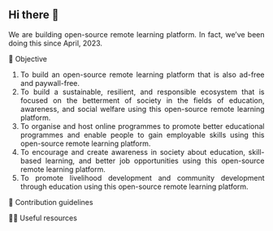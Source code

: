 ## Hi there 👋
<div style="text-align: justify">

We are building open-source remote learning platform. In fact, we’ve been doing this since April, 2023. 

</div>

🎯 Objective

1. <div style="text-align: justify"> To build an open-source remote learning platform that is also ad-free and paywall-free. </div>
2. <div style="text-align: justify"> To build a sustainable, resilient, and responsible ecosystem that is focused on the betterment of society in the fields of education, awareness, and social welfare using this open-source remote learning platform. </div>
3. <div style="text-align: justify"> To organise and host online programmes to promote better educational programmes and enable people to gain employable skills using this open-source remote learning platform. </div>
4. <div style="text-align: justify"> To encourage and create awareness in society about education, skill-based learning, and better job opportunities using this open-source remote learning platform. </div>
5. <div style="text-align: justify"> To promote livelihood development and community development through education using this open-source remote learning platform. </div>

🌈 Contribution guidelines


👩‍💻 Useful resources

<!--

**Here are some ideas to get you started:**

🙋‍♀️ A short introduction - what is your organization all about?
🌈 Contribution guidelines - how can the community get involved?
👩‍💻 Useful resources - where can the community find your docs? Is there anything else the community should know?
🍿 Fun facts - what does your team eat for breakfast?
🧙 Remember, you can do mighty things with the power of [Markdown](https://docs.github.com/github/writing-on-github/getting-started-with-writing-and-formatting-on-github/basic-writing-and-formatting-syntax)
-->

